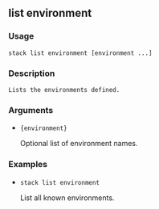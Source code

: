 ## list environment

### Usage

`stack list environment [environment ...]`

### Description


	Lists the environments defined.
	
	

### Arguments

* `{environment}`

   Optional list of environment names.


### Examples

* `stack list environment`

   List all known environments.



